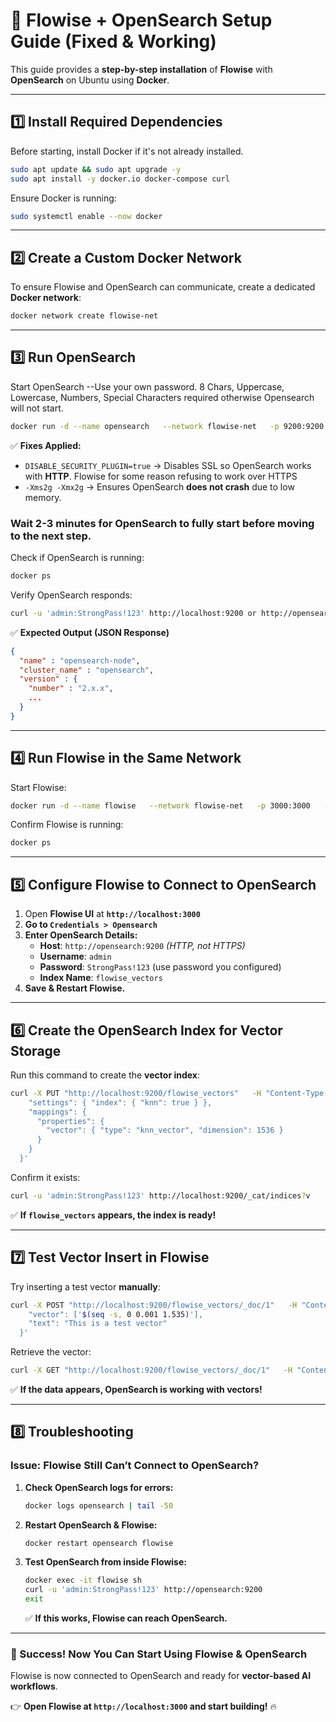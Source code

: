# 🚀 Flowise + OpenSearch Setup Guide (Fixed & Working)

This guide provides a **step-by-step installation** of **Flowise** with **OpenSearch** on Ubuntu using **Docker**.

---

## **1️⃣ Install Required Dependencies**
Before starting, install Docker if it's not already installed.

```bash
sudo apt update && sudo apt upgrade -y
sudo apt install -y docker.io docker-compose curl
```

Ensure Docker is running:
```bash
sudo systemctl enable --now docker
```

---

## **2️⃣ Create a Custom Docker Network**
To ensure Flowise and OpenSearch can communicate, create a dedicated **Docker network**:

```bash
docker network create flowise-net
```

---

## **3️⃣ Run OpenSearch**
Start OpenSearch
--Use your own password. 8 Chars, Uppercase, Lowercase, Numbers, Special Characters required otherwise Opensearch will not start.
```bash
docker run -d --name opensearch   --network flowise-net   -p 9200:9200 -p 9600:9600   -e "discovery.type=single-node"   -e "plugins.ml_commons.only_run_on_ml_node=false"   -e 'OPENSEARCH_INITIAL_ADMIN_PASSWORD=StrongPass!123'   -e "DISABLE_SECURITY_PLUGIN=true"   -e "OPENSEARCH_JAVA_OPTS=-Xms2g -Xmx2g"   opensearchproject/opensearch:latest
```
✅ **Fixes Applied:**
- `DISABLE_SECURITY_PLUGIN=true` → Disables SSL so OpenSearch works with **HTTP**. Flowise for some reason refusing to work over HTTPS
- `-Xms2g -Xmx2g` → Ensures OpenSearch **does not crash** due to low memory.

### **Wait 2-3 minutes for OpenSearch to fully start** before moving to the next step.

Check if OpenSearch is running:
```bash
docker ps
```

Verify OpenSearch responds:
```bash
curl -u 'admin:StrongPass!123' http://localhost:9200 or http://opensearch:9200
```
✅ **Expected Output (JSON Response)**
```json
{
  "name" : "opensearch-node",
  "cluster_name" : "opensearch",
  "version" : {
    "number" : "2.x.x",
    ...
  }
}
```

---

## **4️⃣ Run Flowise in the Same Network**
Start Flowise:
```bash
docker run -d --name flowise   --network flowise-net   -p 3000:3000   -v ~/.flowise:/root/.flowise   flowiseai/flowise:latest
```

Confirm Flowise is running:
```bash
docker ps
```

---

## **5️⃣ Configure Flowise to Connect to OpenSearch**
1. Open **Flowise UI** at **`http://localhost:3000`**
2. **Go to `Credentials > Opensearch`**
3. **Enter OpenSearch Details:**
   - **Host**: `http://opensearch:9200` *(HTTP, not HTTPS)*
   - **Username**: `admin`
   - **Password**: `StrongPass!123` (use password you configured)
   - **Index Name**: `flowise_vectors`
4. **Save & Restart Flowise.**

---

## **6️⃣ Create the OpenSearch Index for Vector Storage**
Run this command to create the **vector index**:

```bash
curl -X PUT "http://localhost:9200/flowise_vectors"   -H "Content-Type: application/json"   -u 'admin:StrongPass!123'   -d '{
    "settings": { "index": { "knn": true } },
    "mappings": {
      "properties": {
        "vector": { "type": "knn_vector", "dimension": 1536 }
      }
    }
  }'
```

Confirm it exists:
```bash
curl -u 'admin:StrongPass!123' http://localhost:9200/_cat/indices?v
```
✅ **If `flowise_vectors` appears, the index is ready!**

---

## **7️⃣ Test Vector Insert in Flowise**
Try inserting a test vector **manually**:

```bash
curl -X POST "http://localhost:9200/flowise_vectors/_doc/1"   -H "Content-Type: application/json"   -u 'admin:StrongPass!123'   -d '{
    "vector": ['$(seq -s, 0 0.001 1.535)'],
    "text": "This is a test vector"
  }'
```

Retrieve the vector:
```bash
curl -X GET "http://localhost:9200/flowise_vectors/_doc/1"   -H "Content-Type: application/json"   -u 'admin:StrongPass!123'
```
✅ **If the data appears, OpenSearch is working with vectors!**

---

## **8️⃣ Troubleshooting**
### **Issue: Flowise Still Can’t Connect to OpenSearch?**
1. **Check OpenSearch logs for errors:**
   ```bash
   docker logs opensearch | tail -50
   ```
2. **Restart OpenSearch & Flowise:**
   ```bash
   docker restart opensearch flowise
   ```
3. **Test OpenSearch from inside Flowise:**
   ```bash
   docker exec -it flowise sh
   curl -u 'admin:StrongPass!123' http://opensearch:9200
   exit
   ```
   ✅ **If this works, Flowise can reach OpenSearch.**

---

### **🚀 Success! Now You Can Start Using Flowise & OpenSearch**
Flowise is now connected to OpenSearch and ready for **vector-based AI workflows**.

👉 **Open Flowise at `http://localhost:3000` and start building!** 🔥
